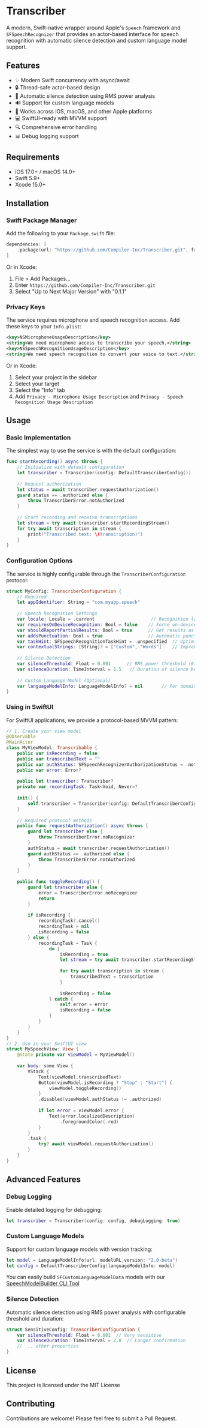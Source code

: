 # Transcriber

A modern, Swift-native wrapper around Apple's `Speech` framework and `SFSpeechRecognizer` that provides an actor-based interface for speech recognition with automatic silence detection and custom language model support.

## Features

- ✨ Modern Swift concurrency with async/await
- 🔒 Thread-safe actor-based design
- 🎯 Automatic silence detection using RMS power analysis
- 🔊 Support for custom language models
- 📱 Works across iOS, macOS, and other Apple platforms
- 💻 SwiftUI-ready with MVVM support
- 🔍 Comprehensive error handling
- 📊 Debug logging support

## Requirements

- iOS 17.0+ / macOS 14.0+
- Swift 5.9+
- Xcode 15.0+

## Installation

### Swift Package Manager

Add the following to your `Package.swift` file:

```swift
dependencies: [
    .package(url: "https://github.com/Compiler-Inc/Transcriber.git", from: "0.1.1")
]
```

Or in Xcode:
1. File > Add Packages...
2. Enter `https://github.com/Compiler-Inc/Transcriber.git`
3. Select "Up to Next Major Version" with "0.1.1"

### Privacy Keys

The service requires microphone and speech recognition access. Add these keys to your `Info.plist`:

```xml
<key>NSMicrophoneUsageDescription</key>
<string>We need microphone access to transcribe your speech.</string>
<key>NSSpeechRecognitionUsageDescription</key>
<string>We need speech recognition to convert your voice to text.</string>
```

Or in Xcode:
1. Select your project in the sidebar
2. Select your target
3. Select the "Info" tab
4. Add `Privacy - Microphone Usage Description` and `Privacy - Speech Recognition Usage Description`

## Usage

### Basic Implementation

The simplest way to use the service is with the default configuration:

```swift
func startRecording() async throws {
    // Initialize with default configuration
    let transcriber = Transcriber(config: DefaultTranscriberConfig())
    
    // Request authorization
    let status = await transcriber.requestAuthorization()
    guard status == .authorized else {
        throw TranscriberError.notAuthorized
    }
    
    // Start recording and receive transcriptions
    let stream = try await transcriber.startRecordingStream()
    for try await transcription in stream {
        print("Transcribed text: \(transcription)")
    }
}
```

### Configuration Options

The service is highly configurable through the `TranscriberConfiguration` protocol:

```swift
struct MyConfig: TranscriberConfiguration {
    // Required
    let appIdentifier: String = "com.myapp.speech"
    
    // Speech Recognition Settings
    var locale: Locale = .current                     // Recognition language
    var requiresOnDeviceRecognition: Bool = false    // Force on-device processing
    var shouldReportPartialResults: Bool = true      // Get results as they're processed
    var addsPunctuation: Bool = true                 // Automatic punctuation
    var taskHint: SFSpeechRecognitionTaskHint = .unspecified  // Optimize for specific speech types
    var contextualStrings: [String]? = ["Custom", "Words"]    // Improve recognition of specific terms
    
    // Silence Detection
    var silenceThreshold: Float = 0.001      // RMS power threshold (0.0 to 1.0)
    var silenceDuration: TimeInterval = 1.5   // Duration of silence before stopping
    
    // Custom Language Model (Optional)
    var languageModelInfo: LanguageModelInfo? = nil       // For domain-specific recognition
}
```

### Using in SwiftUI

For SwiftUI applications, we provide a protocol-based MVVM pattern:

```swift
// 1. Create your view model
@Observable
@MainActor
class MyViewModel: Transcribable {
    public var isRecording = false
    public var transcribedText = ""
    public var authStatus: SFSpeechRecognizerAuthorizationStatus = .notDetermined
    public var error: Error?
    
    public let transcriber: Transcriber?
    private var recordingTask: Task<Void, Never>?
    
    init() {
        self.transcriber = Transcriber(config: DefaultTranscriberConfig())
    }
    
    // Required protocol methods
    public func requestAuthorization() async throws {
        guard let transcriber else {
            throw TrannscriberError.noRecognizer
        }
        authStatus = await transcriber.requestAuthorization()
        guard authStatus == .authorized else {
            throw TranscriberError.notAuthorized
        }
    }
    
    public func toggleRecording() {
        guard let transcriber else {
            error = TranscriberError.noRecognizer
            return
        }
        
        if isRecording {
            recordingTask?.cancel()
            recordingTask = nil
            isRecording = false
        } else {
            recordingTask = Task {
                do {
                    isRecording = true
                    let stream = try await transcriber.startRecordingStream()
                    
                    for try await transcription in stream {
                        transcribedText = transcription
                    }
                    
                    isRecording = false
                } catch {
                    self.error = error
                    isRecording = false
                }
            }
        }
    }
}
// 2. Use in your SwiftUI view
struct MySpeechView: View {
    @State private var viewModel = MyViewModel()
    
    var body: some View {
        VStack {
            Text(viewModel.transcribedText)
            Button(viewModel.isRecording ? "Stop" : "Start") {
                viewModel.toggleRecording()
            }
            .disabled(viewModel.authStatus != .authorized)
            
            if let error = viewModel.error {
                Text(error.localizedDescription)
                    .foregroundColor(.red)
            }
        }
        .task {
            try? await viewModel.requestAuthorization()
        }
    }
}
```

## Advanced Features

### Debug Logging

Enable detailed logging for debugging:

```swift
let transcriber = Transcriber(config: config, debugLogging: true)
```

### Custom Language Models

Support for custom language models with version tracking:

```swift
let model = LanguageModelInfo(url: modelURL,version: "2.0-beta")
let config = DefaultTranscriberConfig(languageModelInfo: model)
```

You can easily build `SFCustomLanguageModelData` models with our [SpeechModelBuilder CLI Tool](https://github.com/Compiler-Inc/SpeechModelBuilder)

### Silence Detection

Automatic silence detection using RMS power analysis with configurable threshold and duration:

```swift
struct SensitiveConfig: TranscriberConfiguration {
    var silenceThreshold: Float = 0.001  // Very sensitive
    var silenceDuration: TimeInterval = 2.0  // Longer confirmation
    // ... other properties
}
```

## License

This project is licensed under the MIT License

## Contributing

Contributions are welcome! Please feel free to submit a Pull Request. 

